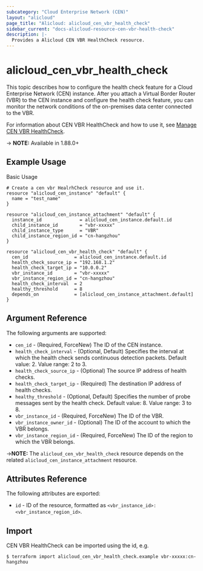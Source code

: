 ```yaml
---
subcategory: "Cloud Enterprise Network (CEN)"
layout: "alicloud"
page_title: "Alicloud: alicloud_cen_vbr_health_check"
sidebar_current: "docs-alicloud-resource-cen-vbr-health-check"
description: |-
  Provides a Alicloud CEN VBR HealthCheck resource.
---
```


# alicloud\_cen\_vbr\_health\_check

This topic describes how to configure the health check feature for a Cloud Enterprise Network (CEN) instance. 
After you attach a Virtual Border Router (VBR) to the CEN instance and configure the health check feature, you can monitor the network conditions of the on-premises data center connected to the VBR.

For information about CEN VBR HealthCheck and how to use it, see [Manage CEN VBR HealthCheck](https://www.alibabacloud.com/help/en/doc-detail/71141.htm).

-> **NOTE:** Available in 1.88.0+

## Example Usage

Basic Usage

```
# Create a cen vbr HealrhCheck resource and use it.
resource "alicloud_cen_instance" "default" {
  name = "test_name"
}

resource "alicloud_cen_instance_attachment" "default" {
  instance_id              = alicloud_cen_instance.default.id
  child_instance_id        = "vbr-xxxxx"
  child_instance_type      = "VBR"
  child_instance_region_id = "cn-hangzhou"
}

resource "alicloud_cen_vbr_health_check" "default" {
  cen_id                 = alicloud_cen_instance.default.id
  health_check_source_ip = "192.168.1.2"
  health_check_target_ip = "10.0.0.2"
  vbr_instance_id        = "vbr-xxxxx"
  vbr_instance_region_id = "cn-hangzhou"
  health_check_interval  = 2
  healthy_threshold      = 8
  depends_on             = [alicloud_cen_instance_attachment.default]
}
```
## Argument Reference

The following arguments are supported:

* `cen_id` - (Required, ForceNew) The ID of the CEN instance.
* `health_check_interval` - (Optional, Default) Specifies the interval at which the health check sends continuous detection packets. Default value: 2. Value range: 2 to 3.
* `health_check_source_ip` - (Optional) The source IP address of health checks.
* `health_check_target_ip` - (Required) The destination IP address of health checks.
* `healthy_threshold` - (Optional, Default) Specifies the number of probe messages sent by the health check. Default value: 8. Value range: 3 to 8.
* `vbr_instance_id` - (Required, ForceNew) The ID of the VBR.
* `vbr_instance_owner_id` - (Optional) The ID of the account to which the VBR belongs.
* `vbr_instance_region_id` - (Required, ForceNew) The ID of the region to which the VBR belongs.

->**NOTE:** The `alicloud_cen_vbr_health_check` resource depends on the related `alicloud_cen_instance_attachment` resource.

## Attributes Reference

The following attributes are exported:

* `id` - ID of the resource, formatted as `<vbr_instance_id>:<vbr_instance_region_id>`.

## Import

CEN VBR HealthCheck can be imported using the id, e.g.

```
$ terraform import alicloud_cen_vbr_health_check.example vbr-xxxxx:cn-hangzhou
```